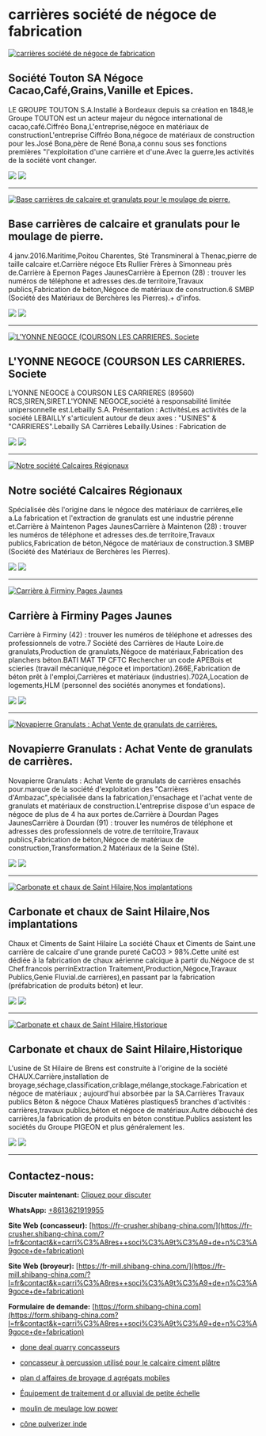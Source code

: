 # carrières  société de négoce de fabrication

<a href="https://swt.shibang-china.com/?l=fr&img&k=carri%C3%A8res++soci%C3%A9t%C3%A9+de+n%C3%A9goce+de+fabrication" target="_blank">![carrières  société de négoce de fabrication](http://static.shibang-china.com/all-800x300/655.jpg)</a>

## Société Touton SA Négoce Cacao,Café,Grains,Vanille et Epices.
LE GROUPE TOUTON S.A.Installé à Bordeaux depuis sa création en 1848,le Groupe TOUTON est un acteur majeur du négoce international de cacao,café.Ciffréo Bona,L&#39;entreprise,négoce en matériaux de constructionL&#39;entreprise Ciffréo Bona,négoce de matériaux de construction pour les.José Bona,père de René Bona,a connu sous ses fonctions premières &quot;l&#39;exploitation d&#39;une carrière et d&#39;une.Avec la guerre,les activités de la société vont changer.


<a href="https://whatsapp.shibangsoft.com/WhatsApp.php" target="_blank" title="WhatsApp">![](http://static.shibang-china.com/icon/whatsapp.png)</a> <a href="https://swt.shibang-china.com/?l=fr&icon&k=carri%C3%A8res++soci%C3%A9t%C3%A9+de+n%C3%A9goce+de+fabrication" target="_blank">![](http://static.shibang-china.com/icon/chat-fr.png)</a>

---

<a href="https://swt.shibang-china.com/?l=fr&img&k=carri%C3%A8res++soci%C3%A9t%C3%A9+de+n%C3%A9goce+de+fabrication" target="_blank">![Base carrières de calcaire et granulats pour le moulage de pierre.](http://static.shibang-china.com/all-800x300/1316.jpg)</a>

## Base carrières de calcaire et granulats pour le moulage de pierre.
4 janv.2016.Maritime,Poitou Charentes, Sté Transmineral à Thenac,pierre de taille calcaire et.Carrière négoce Ets Rullier Frères à Simonneau près de.Carrière à Epernon Pages JaunesCarrière à Epernon (28) : trouver les numéros de téléphone et adresses des.de territoire,Travaux publics,Fabrication de béton,Négoce de matériaux de construction.6 SMBP (Société des Matériaux de Berchères les Pierres).+ d&#39;infos.


<a href="https://whatsapp.shibangsoft.com/WhatsApp.php" target="_blank" title="WhatsApp">![](http://static.shibang-china.com/icon/whatsapp.png)</a> <a href="https://swt.shibang-china.com/?l=fr&icon&k=carri%C3%A8res++soci%C3%A9t%C3%A9+de+n%C3%A9goce+de+fabrication" target="_blank">![](http://static.shibang-china.com/icon/chat-fr.png)</a>

---

<a href="https://swt.shibang-china.com/?l=fr&img&k=carri%C3%A8res++soci%C3%A9t%C3%A9+de+n%C3%A9goce+de+fabrication" target="_blank">![L&#39;YONNE NEGOCE (COURSON LES CARRIERES. Societe](http://static.shibang-china.com/all-800x300/159.jpg)</a>

## L&#39;YONNE NEGOCE (COURSON LES CARRIERES. Societe
L&#39;YONNE NEGOCE à COURSON LES CARRIERES (89560) RCS,SIREN,SIRET.L&#39;YONNE NEGOCE,société à responsabilité limitée unipersonnelle est.Lebailly S.A. Présentation : ActivitésLes activités de la société LEBAILLY s&#39;articulent autour de deux axes : &quot;USINES&quot; &amp; &quot;CARRIERES&quot;.Lebailly SA Carrières Lebailly.Usines : Fabrication de


<a href="https://whatsapp.shibangsoft.com/WhatsApp.php" target="_blank" title="WhatsApp">![](http://static.shibang-china.com/icon/whatsapp.png)</a> <a href="https://swt.shibang-china.com/?l=fr&icon&k=carri%C3%A8res++soci%C3%A9t%C3%A9+de+n%C3%A9goce+de+fabrication" target="_blank">![](http://static.shibang-china.com/icon/chat-fr.png)</a>

---

<a href="https://swt.shibang-china.com/?l=fr&img&k=carri%C3%A8res++soci%C3%A9t%C3%A9+de+n%C3%A9goce+de+fabrication" target="_blank">![Notre société Calcaires Régionaux](http://static.shibang-china.com/all-800x300/57.jpg)</a>

## Notre société Calcaires Régionaux
Spécialisée dès l&#39;origine dans le négoce des matériaux de carrières,elle a.La fabrication et l&#39;extraction de granulats est une industrie pérenne et.Carrière à Maintenon Pages JaunesCarrière à Maintenon (28) : trouver les numéros de téléphone et adresses des.de territoire,Travaux publics,Fabrication de béton,Négoce de matériaux de construction.3 SMBP (Société des Matériaux de Berchères les Pierres).


<a href="https://whatsapp.shibangsoft.com/WhatsApp.php" target="_blank" title="WhatsApp">![](http://static.shibang-china.com/icon/whatsapp.png)</a> <a href="https://swt.shibang-china.com/?l=fr&icon&k=carri%C3%A8res++soci%C3%A9t%C3%A9+de+n%C3%A9goce+de+fabrication" target="_blank">![](http://static.shibang-china.com/icon/chat-fr.png)</a>

---

<a href="https://swt.shibang-china.com/?l=fr&img&k=carri%C3%A8res++soci%C3%A9t%C3%A9+de+n%C3%A9goce+de+fabrication" target="_blank">![Carrière à Firminy Pages Jaunes](http://static.shibang-china.com/all-800x300/1235.jpg)</a>

## Carrière à Firminy Pages Jaunes
Carrière à Firminy (42) : trouver les numéros de téléphone et adresses des professionnels de votre.7 Société des Carrières de Haute Loire.de granulats,Production de granulats,Négoce de matériaux,Fabrication des planchers béton.BATI MAT TP CFTC Rechercher un code APEBois et scieries (travail mécanique,négoce et importation).266E,Fabrication de béton prêt à l&#39;emploi,Carrières et matériaux (industries).702A,Location de logements,HLM (personnel des sociétés anonymes et fondations).


<a href="https://whatsapp.shibangsoft.com/WhatsApp.php" target="_blank" title="WhatsApp">![](http://static.shibang-china.com/icon/whatsapp.png)</a> <a href="https://swt.shibang-china.com/?l=fr&icon&k=carri%C3%A8res++soci%C3%A9t%C3%A9+de+n%C3%A9goce+de+fabrication" target="_blank">![](http://static.shibang-china.com/icon/chat-fr.png)</a>

---

<a href="https://swt.shibang-china.com/?l=fr&img&k=carri%C3%A8res++soci%C3%A9t%C3%A9+de+n%C3%A9goce+de+fabrication" target="_blank">![Novapierre Granulats : Achat Vente de granulats de carrières.](http://static.shibang-china.com/all-800x300/1087.jpg)</a>

## Novapierre Granulats : Achat Vente de granulats de carrières.
Novapierre Granulats : Achat Vente de granulats de carrières ensachés pour.marque de la société d&#39;exploitation des &quot;Carrières d&#39;Ambazac&quot;,spécialisée dans la fabrication,l&#39;ensachage et l&#39;achat vente de granulats et matériaux de construction.L&#39;entreprise dispose d&#39;un espace de négoce de plus de 4 ha aux portes de.Carrière à Dourdan Pages JaunesCarrière à Dourdan (91) : trouver les numéros de téléphone et adresses des professionnels de votre.de territoire,Travaux publics,Fabrication de béton,Négoce de matériaux de construction,Transformation.2 Matériaux de la Seine (Sté).


<a href="https://whatsapp.shibangsoft.com/WhatsApp.php" target="_blank" title="WhatsApp">![](http://static.shibang-china.com/icon/whatsapp.png)</a> <a href="https://swt.shibang-china.com/?l=fr&icon&k=carri%C3%A8res++soci%C3%A9t%C3%A9+de+n%C3%A9goce+de+fabrication" target="_blank">![](http://static.shibang-china.com/icon/chat-fr.png)</a>

---

<a href="https://swt.shibang-china.com/?l=fr&img&k=carri%C3%A8res++soci%C3%A9t%C3%A9+de+n%C3%A9goce+de+fabrication" target="_blank">![Carbonate et chaux de Saint Hilaire,Nos implantations](http://static.shibang-china.com/all-800x300/535.jpg)</a>

## Carbonate et chaux de Saint Hilaire,Nos implantations
Chaux et Ciments de Saint Hilaire La société Chaux et Ciments de Saint.une carrière de calcaire d&#39;une grande pureté CaCO3 &gt; 98%.Cette unité est dédiée à la fabrication de chaux aérienne calcique à partir du.Négoce de st Chef.francois perrinExtraction Traitement,Production,Négoce,Travaux Publics,Genie Fluvial.de carrières),en passant par la fabrication (préfabrication de produits béton) et leur.


<a href="https://whatsapp.shibangsoft.com/WhatsApp.php" target="_blank" title="WhatsApp">![](http://static.shibang-china.com/icon/whatsapp.png)</a> <a href="https://swt.shibang-china.com/?l=fr&icon&k=carri%C3%A8res++soci%C3%A9t%C3%A9+de+n%C3%A9goce+de+fabrication" target="_blank">![](http://static.shibang-china.com/icon/chat-fr.png)</a>

---

<a href="https://swt.shibang-china.com/?l=fr&img&k=carri%C3%A8res++soci%C3%A9t%C3%A9+de+n%C3%A9goce+de+fabrication" target="_blank">![Carbonate et chaux de Saint Hilaire,Historique](http://static.shibang-china.com/all-800x300/1039.jpg)</a>

## Carbonate et chaux de Saint Hilaire,Historique
L&#39;usine de St Hilaire de Brens est construite à l&#39;origine de la société CHAUX.Carrière,installation de broyage,séchage,classification,criblage,mélange,stockage.Fabrication et négoce de matériaux ; aujourd&#39;hui absorbée par la SA.Carrières Travaux publics Béton &amp; négoce Chaux Matières plastiques5 branches d&#39;activités : carrières,travaux publics,béton et négoce de matériaux.Autre débouché des carrières,la fabrication de produits en béton constitue.Publics assistent les sociétés du Groupe PIGEON et plus généralement les.


<a href="https://whatsapp.shibangsoft.com/WhatsApp.php" target="_blank" title="WhatsApp">![](http://static.shibang-china.com/icon/whatsapp.png)</a> <a href="https://swt.shibang-china.com/?l=fr&icon&k=carri%C3%A8res++soci%C3%A9t%C3%A9+de+n%C3%A9goce+de+fabrication" target="_blank">![](http://static.shibang-china.com/icon/chat-fr.png)</a>

---
## Contactez-nous:

**Discuter maintenant:** [Cliquez pour discuter](https://swt.shibang-china.com?l=fr&contact&k=carri%C3%A8res++soci%C3%A9t%C3%A9+de+n%C3%A9goce+de+fabrication)

**WhatsApp:**  [+8613621919955](https://whatsapp.shibangsoft.com/WhatsApp.php)

**Site Web (concasseur):** [https://fr-crusher.shibang-china.com/](https://fr-crusher.shibang-china.com/?l=fr&contact&k=carri%C3%A8res++soci%C3%A9t%C3%A9+de+n%C3%A9goce+de+fabrication)

**Site Web (broyeur):** [https://fr-mill.shibang-china.com/](https://fr-mill.shibang-china.com/?l=fr&contact&k=carri%C3%A8res++soci%C3%A9t%C3%A9+de+n%C3%A9goce+de+fabrication)

**Formulaire de demande:** [https://form.shibang-china.com](https://form.shibang-china.com?l=fr&contact&k=carri%C3%A8res++soci%C3%A9t%C3%A9+de+n%C3%A9goce+de+fabrication)

* [done deal quarry concasseurs](../48/done%20deal%20quarry%20concasseurs.md)

* [concasseur à percussion utilisé pour le calcaire ciment plâtre](../55/concasseur%20%C3%A0%20percussion%20utilis%C3%A9%20pour%20le%20calcaire%20ciment%20pl%C3%A2tre.md)

* [plan d affaires de broyage d agrégats mobiles](../45/plan%20d%20affaires%20de%20broyage%20d%20agr%C3%A9gats%20mobiles.md)

* [Équipement de traitement d or alluvial de petite échelle](../47/%C3%89quipement%20de%20traitement%20d%20or%20alluvial%20de%20petite%20%C3%A9chelle.md)

* [moulin de meulage low power](../55/moulin%20de%20meulage%20low%20power.md)

* [cône pulverizer inde](../41/c%C3%B4ne%20pulverizer%20inde.md)